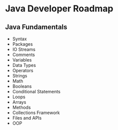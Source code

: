 # Java Developer Roadmap

## Java Fundamentals
* Syntax
* Packages
* IO Streams
* Comments
* Variables
* Data Types
* Operators
* Strings
* Math
* Booleans
* Conditional Statements
* Loops
* Arrays
* Methods
* Collections Framework
* Files and APIs
* OOP